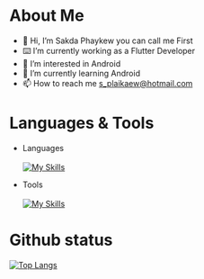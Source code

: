 # About Me
- 👋 Hi, I’m Sakda Phaykew you can call me First
- ⌨️ I’m currently working as a Flutter Developer
- 👀 I’m interested in Android
- 🌱 I’m currently learning Android
- 📫 How to reach me s_plaikaew@hotmail.com

# Languages & Tools
- Languages \
\
[![My Skills](https://skillicons.dev/icons?i=java,kotlin,dart,php,c#&theme=light)](https://skillicons.dev) 

- Tools \
\
[![My Skills](https://skillicons.dev/icons?i=androidstudio,flutter,unity,visualstudio,vscode,mysql,sqlite,firebase,gitlab,github&theme=light)](https://skillicons.dev) 

# Github status 
[![Top Langs](https://github-readme-stats.vercel.app/api/top-langs/?username=sPhaykrew&layout=compact)](https://github.com/sPhaykrew)

